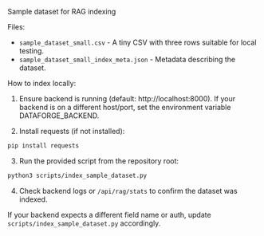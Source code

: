 Sample dataset for RAG indexing

Files:
- `sample_dataset_small.csv` - A tiny CSV with three rows suitable for local testing.
- `sample_dataset_small_index_meta.json` - Metadata describing the dataset.

How to index locally:
1. Ensure backend is running (default: http://localhost:8000). If your backend is on a different host/port, set the environment variable DATAFORGE_BACKEND.

2. Install requests (if not installed):

```bash
pip install requests
```

3. Run the provided script from the repository root:

```bash
python3 scripts/index_sample_dataset.py
```

4. Check backend logs or `/api/rag/stats` to confirm the dataset was indexed.

If your backend expects a different field name or auth, update `scripts/index_sample_dataset.py` accordingly.
